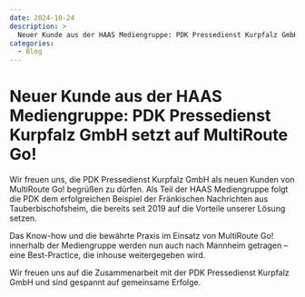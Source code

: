 ```yaml
---
date: 2024-10-24
description: >
  Neuer Kunde aus der HAAS Mediengruppe: PDK Pressedienst Kurpfalz GmbH setzt auf MultiRoute Go!
categories:
  - Blog
---
```


# Neuer Kunde aus der HAAS Mediengruppe: PDK Pressedienst Kurpfalz GmbH setzt auf MultiRoute Go!

Wir freuen uns, die PDK Pressedienst Kurpfalz GmbH als neuen Kunden von MultiRoute Go! begrüßen zu dürfen. Als Teil der HAAS Mediengruppe folgt die PDK dem erfolgreichen Beispiel der Fränkischen Nachrichten aus Tauberbischofsheim, die bereits seit 2019 auf die Vorteile unserer Lösung setzen.

Das Know-how und die bewährte Praxis im Einsatz von MultiRoute Go! innerhalb der Mediengruppe werden nun auch nach Mannheim getragen – eine Best-Practice, die inhouse weitergegeben wird.
<!-- more -->
Wir freuen uns auf die Zusammenarbeit mit der PDK Pressedienst Kurpfalz GmbH und sind gespannt auf gemeinsame Erfolge.


        
    


          
    

  
          

  
        

    
